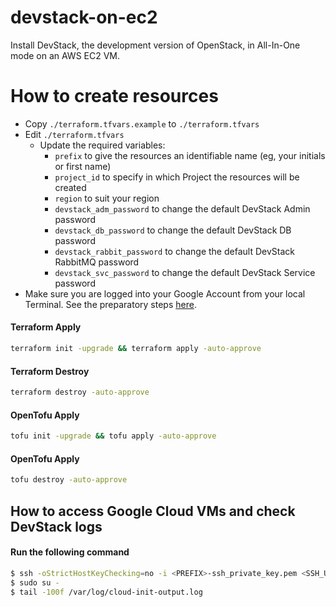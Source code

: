 # devstack-on-ec2

Install DevStack, the development version of OpenStack, in All-In-One mode on an AWS EC2 VM.

# How to create resources

- Copy `./terraform.tfvars.example` to `./terraform.tfvars`
- Edit `./terraform.tfvars`
  - Update the required variables:
    -  `prefix` to give the resources an identifiable name (eg, your initials or first name)
    -  `project_id` to specify in which Project the resources will be created
    -  `region` to suit your region
    -  `devstack_adm_password` to change the default DevStack Admin password
    -  `devstack_db_password` to change the default DevStack DB password
    -  `devstack_rabbit_password` to change the default DevStack RabbitMQ password
    -  `devstack_svc_password` to change the default DevStack Service password
- Make sure you are logged into your Google Account from your local Terminal. See the preparatory steps [here](./gcloud.md).

#### Terraform Apply
```bash
terraform init -upgrade && terraform apply -auto-approve
```

#### Terraform Destroy
```bash
terraform destroy -auto-approve
```

#### OpenTofu Apply
```bash
tofu init -upgrade && tofu apply -auto-approve
```

#### OpenTofu Apply
```bash
tofu destroy -auto-approve
```

## How to access Google Cloud VMs and check DevStack logs

#### Run the following command

```bash
$ ssh -oStrictHostKeyChecking=no -i <PREFIX>-ssh_private_key.pem <SSH_USERNAME>@<PUBLIC_IPV4>
$ sudo su -
$ tail -100f /var/log/cloud-init-output.log
```
